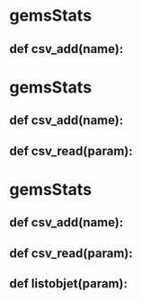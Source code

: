 # gemsStats 
## def csv_add(name):

# gemsStats 
## def csv_add(name):

## def csv_read(param):

# gemsStats 
## def csv_add(name):

## def csv_read(param):

## def listobjet(param):

